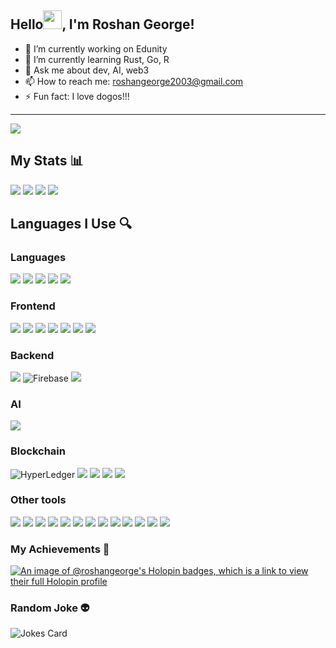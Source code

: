 ## Hello<img src="https://raw.githubusercontent.com/MartinHeinz/MartinHeinz/master/wave.gif" width="30px" height="30px">, I'm Roshan George!

- 🔭 I’m currently working on Edunity
- 🌱 I’m currently learning Rust, Go, R
- 💬 Ask me about dev, AI, web3
- 📫 How to reach me: roshangeorge2003@gmail.com
- ⚡ Fun fact: I love dogos!!!

---


![](https://media.giphy.com/media/96Xaju9KRM4ne/giphy.gif)
    

## My Stats 📊
  
<img src="https://github-readme-stats.vercel.app/api?username=roshangeorge97&show_icons=true&theme=dark"/>
<img src="https://github-readme-stats.vercel.app/api/top-langs?username=roshangeorge97&theme=dark"/>
<img src="https://github-readme-stats.vercel.app/api/top-langs?username=roshangeorge97&layout=compact&theme=dark"/>
<img src="https://github-readme-streak-stats.herokuapp.com/?user=roshangeorge97&theme=dark"/>


## Languages I Use 🔍

### Languages
![](https://img.shields.io/badge/Python-3776AB?style=for-the-badge&logo=python&logoColor=white)
![](https://img.shields.io/badge/JavaScript-F7DF1E?style=for-the-badge&logo=JavaScript&logoColor=white)
![](https://img.shields.io/badge/TypeScript-007ACC?style=for-the-badge&logo=typescript&logoColor=white)
![](https://img.shields.io/badge/Java-ED8B00?style=for-the-badge&logo=openjdk&logoColor=white)
![](https://img.shields.io/badge/Dart-0175C2?style=for-the-badge&logo=dart&logoColor=white)

### Frontend
![](https://img.shields.io/badge/Flutter-02569B?style=for-the-badge&logo=flutter&logoColor=white)
![](https://img.shields.io/badge/HTML-239120?style=for-the-badge&logo=html5&logoColor=white)
![](https://img.shields.io/badge/CSS-239120?&style=for-the-badge&logo=css3&logoColor=white)
![](https://img.shields.io/badge/React-20232A?style=for-the-badge&logo=react&logoColor=61DAFB)
![](https://img.shields.io/badge/Bootstrap-563D7C?style=for-the-badge&logo=bootstrap&logoColor=white)
![](https://img.shields.io/badge/Django-092E20?style=for-the-badge&logo=django&logoColor=white)
![](https://img.shields.io/badge/Flask-000000?style=for-the-badge&logo=flask&logoColor=white)

### Backend

![](https://img.shields.io/badge/Next.js-000?logo=nextdotjs&logoColor=fff&style=for-the-badge)
![Firebase](https://img.shields.io/badge/Firebase-039BE5?style=for-the-badge&logo=Firebase&logoColor=white)
![](https://img.shields.io/badge/Node.js-43853D?style=for-the-badge&logo=node.js&logoColor=white)

### AI

![](https://img.shields.io/badge/TensorFlow-FF6F00?style=for-the-badge&logo=tensorflow&logoColor=white)

### Blockchain
![HyperLedger](https://img.shields.io/badge/hyperledger-2F3134?style=for-the-badge&logo=hyperledger&logoColor=white)
![](https://img.shields.io/badge/Ethereum-3C3C3D?logo=ethereum&logoColor=fff&style=for-the-badge)
![](https://img.shields.io/badge/Web3.js-F16822?logo=web3dotjs&logoColor=fff&style=for-the-badge)
![](https://img.shields.io/badge/Bitcoin-F7931A?logo=bitcoin&logoColor=fff&style=for-the-badge)
![](https://img.shields.io/badge/OpenZeppelin-4E5EE4?logo=openzeppelin&logoColor=fff&style=for-the-badge)

### Other tools
![](https://img.shields.io/badge/Azure_DevOps-0078D7?style=for-the-badge&logo=azure-devops&logoColor=white)
![](https://img.shields.io/badge/Vercel-000000?style=for-the-badge&logo=vercel&logoColor=white)
![](https://img.shields.io/badge/MySQL-005C84?style=for-the-badge&logo=mysql&logoColor=white)
![](https://img.shields.io/badge/SQLite-07405E?style=for-the-badge&logo=sqlite&logoColor=white)
![](https://img.shields.io/badge/MongoDB-4EA94B?style=for-the-badge&logo=mongodb&logoColor=white)
![](https://img.shields.io/badge/Canva-%2300C4CC.svg?&style=for-the-badge&logo=Canva&logoColor=white)
![](https://img.shields.io/badge/Figma-F24E1E?style=for-the-badge&logo=figma&logoColor=white)
![](https://img.shields.io/badge/Colab-F9AB00?style=for-the-badge&logo=googlecolab&color=525252)
![](https://img.shields.io/badge/Codesandbox-000000?style=for-the-badge&logo=CodeSandbox&logoColor=white)
![](https://img.shields.io/badge/replit-667881?style=for-the-badge&logo=replit&logoColor=white)
![](https://img.shields.io/badge/Visual_Studio_Code-0078D4?style=for-the-badge&logo=visual%20studio%20code&logoColor=white)
![](https://img.shields.io/badge/Arduino-00979D?style=for-the-badge&logo=Arduino&logoColor=white)
![](https://img.shields.io/badge/GIT-E44C30?style=for-the-badge&logo=git&logoColor=white)



### My Achievements 🚀

[![An image of @roshangeorge's Holopin badges, which is a link to view their full Holopin profile](https://holopin.me/roshangeorge)](https://holopin.io/@roshangeorge)

### Random Joke 👽
![Jokes Card](https://readme-jokes.vercel.app/api)

